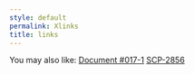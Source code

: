 ```yaml
---
style: default
permalink: Xlinks
title: links
---
```

You may also like:
[Document #017-1](http://scp-wiki.net/document-017-1)
[SCP-2856](http://scp-wiki.net/scp-2856)